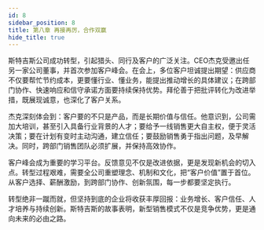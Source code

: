 ```yaml
---
id: 8
sidebar_position: 8
title: 第八章 再接再厉，合作双赢
hide_title: true
---
```


斯特吉斯公司成功转型，引起猎头、同行及客户的广泛关注。CEO杰克受邀出任另一家公司董事，并首次参加客户峰会。在会上，多位客户坦诚提出期望：供应商不仅要帮忙节约成本，更要懂行业、懂业务，能提出推动增长的具体建议；在跨部门协作、快速响应和信守承诺方面要持续保持优势。拜伦善于把批评转化为改进举措，既展现诚意，也深化了客户关系。

杰克深刻体会到：客户要的不只是产品，而是长期价值与信任。他意识到，公司需加大培训，甚至引入具备行业背景的人才；要给予一线销售更大自主权，便于灵活决策；要在计划有变时主动沟通，建立信任；要鼓励销售勇于指出问题，及早解决。同时，跨部门销售团队必须扩展，并保持高效协作。

客户峰会成为重要的学习平台。反馈意见不仅是改进依据，更是发现新机会的切入点。转型过程艰难，需要全公司重塑理念、机制和文化，把“客户价值”置于首位。从客户选择、薪酬激励，到跨部门协作、创新氛围，每一步都要坚定执行。

转型绝非一蹴而就，但坚持到底的企业将收获丰厚回报：业务增长、客户信任、人才培养与持续创新。斯特吉斯的故事表明，新型销售模式不仅是竞争优势，更是通向未来的必由之路。
